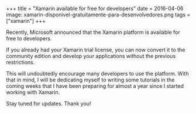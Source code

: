 +++
title = "Xamarin available for free for developers"
date = 2016-04-06
image: xamarin-disponivel-gratuitamente-para-desenvolvedores.png
tags = ["xamarin"]
+++

<p class="intro"><span class="dropcap">R</span>ecently, Microsoft announced that the Xamarin platform is available for free to developers.</p>

If you already had your Xamarin trial license, you can now convert it to the community edition and develop your applications without the previous restrictions.

This will undoubtedly encourage many developers to use the platform. With that in mind, I will be dedicating myself to writing some tutorials in the coming weeks that I have been preparing for almost a year since I started working with Xamarin.

Stay tuned for updates. Thank you!